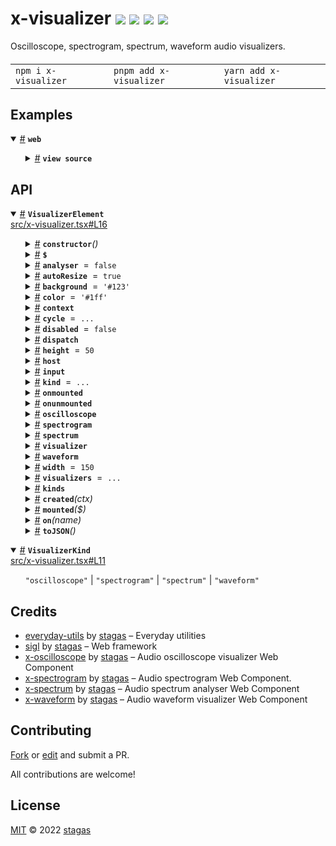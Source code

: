 <h1>
x-visualizer <a href="https://npmjs.org/package/x-visualizer"><img src="https://img.shields.io/badge/npm-v0.0.0-F00.svg?colorA=000"/></a> <a href="src"><img src="https://img.shields.io/badge/loc-113-FFF.svg?colorA=000"/></a> <a href="https://cdn.jsdelivr.net/npm/x-visualizer@0.0.0/dist/x-visualizer.min.js"><img src="https://img.shields.io/badge/brotli-24.3K-333.svg?colorA=000"/></a> <a href="LICENSE"><img src="https://img.shields.io/badge/license-MIT-F0B.svg?colorA=000"/></a>
</h1>

<p></p>

Oscilloscope, spectrogram, spectrum, waveform audio visualizers.

<h4>
<table><tr><td title="Triple click to select and copy paste">
<code>npm i x-visualizer </code>
</td><td title="Triple click to select and copy paste">
<code>pnpm add x-visualizer </code>
</td><td title="Triple click to select and copy paste">
<code>yarn add x-visualizer</code>
</td></tr></table>
</h4>

## Examples

<details id="example$web" title="web" open><summary><span><a href="#example$web">#</a></span>  <code><strong>web</strong></code></summary>  <ul>    <details id="source$web" title="web source code" ><summary><span><a href="#source$web">#</a></span>  <code><strong>view source</strong></code></summary>  <a href="example/web.tsx">example/web.tsx</a>  <p>

```tsx
/** @jsxImportSource sigl */
import $ from 'sigl'

import { VisualizerElement } from 'x-visualizer'

const ctx = new AudioContext({ sampleRate: 44100, latencyHint: 'playback' })

interface AppElement extends $.Element<AppElement> {}

@$.element()
class AppElement extends HTMLElement {
  input?: AudioNode
  Visualizer = $.element(VisualizerElement)
  visualizer?: VisualizerElement
  mounted($: AppElement['$']) {
    $.render(({ Visualizer, input }) => (
      <div
        onpointerdown={$.event.stop(function() {
          console.log('cycle')
          $.ref.visualizer?.current?.cycle()
        })}
      >
        <style>
          {/*css*/ `
          div {
            width: 300px;
            height: 150px;
          }
        `}
        </style>
        <Visualizer
          ref={$.ref.visualizer}
          input={input}
          kind="oscilloscope"
        />
      </div>
    ))
  }
}

const App = $.element(AppElement)

const fetchAudioBuffer = async (audio: AudioContext, url: string) => {
  const res = await fetch(url)
  const arrayBuffer = await res.arrayBuffer()
  const audioBuffer = await audio.decodeAudioData(arrayBuffer)
  return audioBuffer
}

let playing = false
let source: AudioBufferSourceNode
const toggle = async () => {
  window.onclick = null
  if (playing) {
    ctx.suspend()
    playing = false
    console.log('stopped')
    return
  }

  ctx.resume()
  playing = true
  if (source) return

  const audioBuffer = await fetchAudioBuffer(
    ctx,
    './example/alpha_molecule.ogg'
  )
  source = ctx.createBufferSource()
  source.buffer = audioBuffer
  source.loop = true
  source.connect(ctx.destination)
  source.start(0, 33)

  // for (let i = 0; i < 1; i++) {
  $.render(<App input={source} />, document.body)
  console.log('rendered')
  // }

  // const osc = ctx.createOscillator()
  // osc.frequency.value = 40
  // osc.type = 'sine'
  // osc.start()
  // osc.connect(analyser)

  // const noise = ctx.createScriptProcessor(512, 1, 1)
  // noise.onaudioprocess = e => {
  //   const output = e.outputBuffer.getChannelData(0)
  //   for (let i = 0; i < output.length; i++)
  //     output[i] = Math.random() * 2 - 1
  // }
  // noise.connect(analyser)

  // spectrogram.current!.analyser = analyser
  console.log('playing')
  // setTimeout(() => {
  //   analyser.fftSize = 16384 * 2
  //   waveform.current!.analyser = null
  //   waveform.current!.analyser = analyser
  // }, 1000)
}

// window.onclick = toggle
toggle()
```

</p>
</details></ul></details>

## API

<p>  <details id="VisualizerElement$2" title="Class" open><summary><span><a href="#VisualizerElement$2">#</a></span>  <code><strong>VisualizerElement</strong></code>    </summary>  <a href="src/x-visualizer.tsx#L16">src/x-visualizer.tsx#L16</a>  <ul>        <p>  <details id="constructor$11" title="Constructor" ><summary><span><a href="#constructor$11">#</a></span>  <code><strong>constructor</strong></code><em>()</em>    </summary>    <ul>    <p>  <details id="new VisualizerElement$12" title="ConstructorSignature" ><summary><span><a href="#new VisualizerElement$12">#</a></span>  <code><strong>new VisualizerElement</strong></code><em>()</em>    </summary>    <ul><p><a href="#VisualizerElement$2">VisualizerElement</a></p>        </ul></details></p>    </ul></details><details id="$$69" title="Property" ><summary><span><a href="#$$69">#</a></span>  <code><strong>$</strong></code>    </summary>  <a href="src/work/stagas/sigl/dist/types/sigl.d.ts#L25">src/work/stagas/sigl/dist/types/sigl.d.ts#L25</a>  <ul><p><span>Context</span>&lt;<a href="#VisualizerElement$2">VisualizerElement</a> &amp; <span>JsxContext</span>&lt;<a href="#VisualizerElement$2">VisualizerElement</a>&gt; &amp; <span>Omit</span>&lt;{<p>    <details id="ctor$73" title="Parameter" ><summary><span><a href="#ctor$73">#</a></span>  <code><strong>ctor</strong></code>    </summary>    <ul><p><span>Class</span>&lt;<a href="#T$33">T</a>&gt;</p>        </ul></details>  <p><strong></strong>&lt;<span>T</span>&gt;<em>(ctor)</em>  &nbsp;=&gt;  <ul><span>CleanClass</span>&lt;<a href="#T$33">T</a>&gt;</ul></p>  <details id="ctx$88" title="Parameter" ><summary><span><a href="#ctx$88">#</a></span>  <code><strong>ctx</strong></code>    </summary>    <ul><p><a href="#T$48">T</a> | <span>Class</span>&lt;<a href="#T$48">T</a>&gt;</p>        </ul></details>  <p><strong></strong>&lt;<span>T</span>&gt;<em>(ctx)</em>  &nbsp;=&gt;  <ul><span>Wrapper</span>&lt;<a href="#T$48">T</a>&gt;</ul></p></p>} &amp; <span>__module</span> &amp; {<p>  <details id="Boolean$92" title="Property" ><summary><span><a href="#Boolean$92">#</a></span>  <code><strong>Boolean</strong></code>    </summary>  <a href="src/work/stagas/sigl/dist/types/index.d.ts#L8">src/work/stagas/sigl/dist/types/index.d.ts#L8</a>  <ul><p>undefined | boolean</p>        </ul></details><details id="Number$91" title="Property" ><summary><span><a href="#Number$91">#</a></span>  <code><strong>Number</strong></code>    </summary>  <a href="src/work/stagas/sigl/dist/types/index.d.ts#L7">src/work/stagas/sigl/dist/types/index.d.ts#L7</a>  <ul><p>undefined | number</p>        </ul></details><details id="String$90" title="Property" ><summary><span><a href="#String$90">#</a></span>  <code><strong>String</strong></code>    </summary>  <a href="src/work/stagas/sigl/dist/types/index.d.ts#L6">src/work/stagas/sigl/dist/types/index.d.ts#L6</a>  <ul><p>undefined | string</p>        </ul></details></p>}, <code>"transition"</code>&gt;&gt;</p>        </ul></details><details id="analyser$27" title="Property" ><summary><span><a href="#analyser$27">#</a></span>  <code><strong>analyser</strong></code>  <span><span>&nbsp;=&nbsp;</span>  <code>false</code></span>  </summary>  <a href="src/x-visualizer.tsx#L68">src/x-visualizer.tsx#L68</a>  <ul><p><code>false</code> | <span>AnalyserNode</span></p>        </ul></details><details id="autoResize$15" title="Property" ><summary><span><a href="#autoResize$15">#</a></span>  <code><strong>autoResize</strong></code>  <span><span>&nbsp;=&nbsp;</span>  <code>true</code></span>  </summary>  <a href="src/x-visualizer.tsx#L31">src/x-visualizer.tsx#L31</a>  <ul><p>boolean</p>        </ul></details><details id="background$16" title="Property" ><summary><span><a href="#background$16">#</a></span>  <code><strong>background</strong></code>  <span><span>&nbsp;=&nbsp;</span>  <code>'#123'</code></span>  </summary>  <a href="src/x-visualizer.tsx#L32">src/x-visualizer.tsx#L32</a>  <ul><p>string</p>        </ul></details><details id="color$17" title="Property" ><summary><span><a href="#color$17">#</a></span>  <code><strong>color</strong></code>  <span><span>&nbsp;=&nbsp;</span>  <code>'#1ff'</code></span>  </summary>  <a href="src/x-visualizer.tsx#L33">src/x-visualizer.tsx#L33</a>  <ul><p>string</p>        </ul></details><details id="context$93" title="Property" ><summary><span><a href="#context$93">#</a></span>  <code><strong>context</strong></code>    </summary>  <a href="src/work/stagas/sigl/dist/types/sigl.d.ts#L26">src/work/stagas/sigl/dist/types/sigl.d.ts#L26</a>  <ul><p><span>ContextClass</span>&lt;<a href="#VisualizerElement$2">VisualizerElement</a> &amp; <span>JsxContext</span>&lt;<a href="#VisualizerElement$2">VisualizerElement</a>&gt; &amp; <span>Omit</span>&lt;{<p>    <details id="ctor$97" title="Parameter" ><summary><span><a href="#ctor$97">#</a></span>  <code><strong>ctor</strong></code>    </summary>    <ul><p><span>Class</span>&lt;<a href="#T$33">T</a>&gt;</p>        </ul></details>  <p><strong></strong>&lt;<span>T</span>&gt;<em>(ctor)</em>  &nbsp;=&gt;  <ul><span>CleanClass</span>&lt;<a href="#T$33">T</a>&gt;</ul></p>  <details id="ctx$112" title="Parameter" ><summary><span><a href="#ctx$112">#</a></span>  <code><strong>ctx</strong></code>    </summary>    <ul><p><a href="#T$48">T</a> | <span>Class</span>&lt;<a href="#T$48">T</a>&gt;</p>        </ul></details>  <p><strong></strong>&lt;<span>T</span>&gt;<em>(ctx)</em>  &nbsp;=&gt;  <ul><span>Wrapper</span>&lt;<a href="#T$48">T</a>&gt;</ul></p></p>} &amp; <span>__module</span> &amp; {<p>  <details id="Boolean$116" title="Property" ><summary><span><a href="#Boolean$116">#</a></span>  <code><strong>Boolean</strong></code>    </summary>  <a href="src/work/stagas/sigl/dist/types/index.d.ts#L8">src/work/stagas/sigl/dist/types/index.d.ts#L8</a>  <ul><p>undefined | boolean</p>        </ul></details><details id="Number$115" title="Property" ><summary><span><a href="#Number$115">#</a></span>  <code><strong>Number</strong></code>    </summary>  <a href="src/work/stagas/sigl/dist/types/index.d.ts#L7">src/work/stagas/sigl/dist/types/index.d.ts#L7</a>  <ul><p>undefined | number</p>        </ul></details><details id="String$114" title="Property" ><summary><span><a href="#String$114">#</a></span>  <code><strong>String</strong></code>    </summary>  <a href="src/work/stagas/sigl/dist/types/index.d.ts#L6">src/work/stagas/sigl/dist/types/index.d.ts#L6</a>  <ul><p>undefined | string</p>        </ul></details></p>}, <code>"transition"</code>&gt;&gt;</p>        </ul></details><details id="cycle$25" title="Property" ><summary><span><a href="#cycle$25">#</a></span>  <code><strong>cycle</strong></code>  <span><span>&nbsp;=&nbsp;</span>  <code>...</code></span>  </summary>  <a href="src/x-visualizer.tsx#L48">src/x-visualizer.tsx#L48</a>  <ul><p><span>Fn</span>&lt;[    ], void&gt;</p>        </ul></details><details id="disabled$14" title="Property" ><summary><span><a href="#disabled$14">#</a></span>  <code><strong>disabled</strong></code>  <span><span>&nbsp;=&nbsp;</span>  <code>false</code></span>  </summary>  <a href="src/x-visualizer.tsx#L29">src/x-visualizer.tsx#L29</a>  <ul><p>boolean</p>        </ul></details><details id="dispatch$54" title="Property" ><summary><span><a href="#dispatch$54">#</a></span>  <code><strong>dispatch</strong></code>    </summary>  <a href="src/work/stagas/sigl/dist/types/events.d.ts#L4">src/work/stagas/sigl/dist/types/events.d.ts#L4</a>  <ul><p><span>Dispatch</span>&lt;<details id="__type$55" title="Function" ><summary><span><a href="#__type$55">#</a></span>  <em>(name, detail, init)</em>    </summary>    <ul>    <p>    <details id="name$59" title="Parameter" ><summary><span><a href="#name$59">#</a></span>  <code><strong>name</strong></code>    </summary>    <ul><p><span>Event</span> | <span>Narrow</span>&lt;<a href="#K$57">K</a>, string&gt;</p>        </ul></details><details id="detail$60" title="Parameter" ><summary><span><a href="#detail$60">#</a></span>  <code><strong>detail</strong></code>    </summary>    <ul><p><a href="#E$58">E</a></p>        </ul></details><details id="init$61" title="Parameter" ><summary><span><a href="#init$61">#</a></span>  <code><strong>init</strong></code>    </summary>    <ul><p><span>CustomEventInit</span>&lt;any&gt;</p>        </ul></details>  <p><strong></strong>&lt;<span>K</span>, <span>E</span>&gt;<em>(name, detail, init)</em>  &nbsp;=&gt;  <ul>any</ul></p></p>    </ul></details>&gt;</p>        </ul></details><details id="height$18" title="Property" ><summary><span><a href="#height$18">#</a></span>  <code><strong>height</strong></code>  <span><span>&nbsp;=&nbsp;</span>  <code>50</code></span>  </summary>  <a href="src/x-visualizer.tsx#L34">src/x-visualizer.tsx#L34</a>  <ul><p>number</p>        </ul></details><details id="host$68" title="Property" ><summary><span><a href="#host$68">#</a></span>  <code><strong>host</strong></code>    </summary>  <a href="src/work/stagas/sigl/dist/types/sigl.d.ts#L24">src/work/stagas/sigl/dist/types/sigl.d.ts#L24</a>  <ul><p><a href="#VisualizerElement$2">VisualizerElement</a></p>        </ul></details><details id="input$26" title="Property" ><summary><span><a href="#input$26">#</a></span>  <code><strong>input</strong></code>    </summary>  <a href="src/x-visualizer.tsx#L67">src/x-visualizer.tsx#L67</a>  <ul><p><code>null</code> | <span>AudioNode</span></p>        </ul></details><details id="kind$13" title="Property" ><summary><span><a href="#kind$13">#</a></span>  <code><strong>kind</strong></code>  <span><span>&nbsp;=&nbsp;</span>  <code>...</code></span>  </summary>  <a href="src/x-visualizer.tsx#L28">src/x-visualizer.tsx#L28</a>  <ul><p><a href="#VisualizerKind$1">VisualizerKind</a></p>        </ul></details><details id="onmounted$66" title="Property" ><summary><span><a href="#onmounted$66">#</a></span>  <code><strong>onmounted</strong></code>    </summary>    <ul><p><span>EventHandler</span>&lt;<a href="#VisualizerElement$2">VisualizerElement</a>, <span>CustomEvent</span>&lt;any&gt;&gt;</p>        </ul></details><details id="onunmounted$67" title="Property" ><summary><span><a href="#onunmounted$67">#</a></span>  <code><strong>onunmounted</strong></code>    </summary>    <ul><p><span>EventHandler</span>&lt;<a href="#VisualizerElement$2">VisualizerElement</a>, <span>CustomEvent</span>&lt;any&gt;&gt;</p>        </ul></details><details id="oscilloscope$21" title="Property" ><summary><span><a href="#oscilloscope$21">#</a></span>  <code><strong>oscilloscope</strong></code>    </summary>  <a href="src/x-visualizer.tsx#L43">src/x-visualizer.tsx#L43</a>  <ul><p><span>OscilloscopeElement</span></p>        </ul></details><details id="spectrogram$22" title="Property" ><summary><span><a href="#spectrogram$22">#</a></span>  <code><strong>spectrogram</strong></code>    </summary>  <a href="src/x-visualizer.tsx#L44">src/x-visualizer.tsx#L44</a>  <ul><p><span>SpectrogramElement</span></p>        </ul></details><details id="spectrum$23" title="Property" ><summary><span><a href="#spectrum$23">#</a></span>  <code><strong>spectrum</strong></code>    </summary>  <a href="src/x-visualizer.tsx#L45">src/x-visualizer.tsx#L45</a>  <ul><p><span>SpectrumElement</span></p>        </ul></details><details id="visualizer$20" title="Property" ><summary><span><a href="#visualizer$20">#</a></span>  <code><strong>visualizer</strong></code>    </summary>  <a href="src/x-visualizer.tsx#L38">src/x-visualizer.tsx#L38</a>  <ul><p><span>OscilloscopeElement</span> | <span>SpectrogramElement</span> | <span>SpectrumElement</span> | <span>WaveformElement</span></p>        </ul></details><details id="waveform$24" title="Property" ><summary><span><a href="#waveform$24">#</a></span>  <code><strong>waveform</strong></code>    </summary>  <a href="src/x-visualizer.tsx#L46">src/x-visualizer.tsx#L46</a>  <ul><p><span>WaveformElement</span></p>        </ul></details><details id="width$19" title="Property" ><summary><span><a href="#width$19">#</a></span>  <code><strong>width</strong></code>  <span><span>&nbsp;=&nbsp;</span>  <code>150</code></span>  </summary>  <a href="src/x-visualizer.tsx#L35">src/x-visualizer.tsx#L35</a>  <ul><p>number</p>        </ul></details><details id="visualizers$3" title="Property" ><summary><span><a href="#visualizers$3">#</a></span>  <code><strong>visualizers</strong></code>  <span><span>&nbsp;=&nbsp;</span>  <code>...</code></span>  </summary>  <a href="src/x-visualizer.tsx#L17">src/x-visualizer.tsx#L17</a>  <ul><p>{<p>  <details id="oscilloscope$5" title="Property" ><summary><span><a href="#oscilloscope$5">#</a></span>  <code><strong>oscilloscope</strong></code>  <span><span>&nbsp;=&nbsp;</span>  <code>...</code></span>  </summary>    <ul><p><span>Component</span>&lt;<span>OscilloscopeElement</span>, <span>HTMLElement</span>&gt;</p>        </ul></details><details id="spectrogram$6" title="Property" ><summary><span><a href="#spectrogram$6">#</a></span>  <code><strong>spectrogram</strong></code>  <span><span>&nbsp;=&nbsp;</span>  <code>...</code></span>  </summary>    <ul><p><span>Component</span>&lt;<span>SpectrogramElement</span>, <span>HTMLElement</span>&gt;</p>        </ul></details><details id="spectrum$7" title="Property" ><summary><span><a href="#spectrum$7">#</a></span>  <code><strong>spectrum</strong></code>  <span><span>&nbsp;=&nbsp;</span>  <code>...</code></span>  </summary>    <ul><p><span>Component</span>&lt;<span>SpectrumElement</span>, <span>HTMLElement</span>&gt;</p>        </ul></details><details id="waveform$8" title="Property" ><summary><span><a href="#waveform$8">#</a></span>  <code><strong>waveform</strong></code>  <span><span>&nbsp;=&nbsp;</span>  <code>...</code></span>  </summary>    <ul><p><span>Component</span>&lt;<span>WaveformElement</span>, <span>HTMLElement</span>&gt;</p>        </ul></details></p>}</p>        </ul></details><details id="kinds$9" title="Accessor" ><summary><span><a href="#kinds$9">#</a></span>  <code><strong>kinds</strong></code>    </summary>  <a href="src/x-visualizer.tsx#L24">src/x-visualizer.tsx#L24</a>  <ul>        </ul></details><details id="created$117" title="Method" ><summary><span><a href="#created$117">#</a></span>  <code><strong>created</strong></code><em>(ctx)</em>    </summary>    <ul>    <p>    <details id="ctx$119" title="Parameter" ><summary><span><a href="#ctx$119">#</a></span>  <code><strong>ctx</strong></code>    </summary>    <ul><p><span>Context</span>&lt;<a href="#VisualizerElement$2">VisualizerElement</a> &amp; <span>JsxContext</span>&lt;<a href="#VisualizerElement$2">VisualizerElement</a>&gt; &amp; <span>Omit</span>&lt;{<p>    <details id="ctor$123" title="Parameter" ><summary><span><a href="#ctor$123">#</a></span>  <code><strong>ctor</strong></code>    </summary>    <ul><p><span>Class</span>&lt;<a href="#T$33">T</a>&gt;</p>        </ul></details>  <p><strong></strong>&lt;<span>T</span>&gt;<em>(ctor)</em>  &nbsp;=&gt;  <ul><span>CleanClass</span>&lt;<a href="#T$33">T</a>&gt;</ul></p>  <details id="ctx$138" title="Parameter" ><summary><span><a href="#ctx$138">#</a></span>  <code><strong>ctx</strong></code>    </summary>    <ul><p><a href="#T$48">T</a> | <span>Class</span>&lt;<a href="#T$48">T</a>&gt;</p>        </ul></details>  <p><strong></strong>&lt;<span>T</span>&gt;<em>(ctx)</em>  &nbsp;=&gt;  <ul><span>Wrapper</span>&lt;<a href="#T$48">T</a>&gt;</ul></p></p>} &amp; <span>__module</span> &amp; {<p>  <details id="Boolean$142" title="Property" ><summary><span><a href="#Boolean$142">#</a></span>  <code><strong>Boolean</strong></code>    </summary>  <a href="src/work/stagas/sigl/dist/types/index.d.ts#L8">src/work/stagas/sigl/dist/types/index.d.ts#L8</a>  <ul><p>undefined | boolean</p>        </ul></details><details id="Number$141" title="Property" ><summary><span><a href="#Number$141">#</a></span>  <code><strong>Number</strong></code>    </summary>  <a href="src/work/stagas/sigl/dist/types/index.d.ts#L7">src/work/stagas/sigl/dist/types/index.d.ts#L7</a>  <ul><p>undefined | number</p>        </ul></details><details id="String$140" title="Property" ><summary><span><a href="#String$140">#</a></span>  <code><strong>String</strong></code>    </summary>  <a href="src/work/stagas/sigl/dist/types/index.d.ts#L6">src/work/stagas/sigl/dist/types/index.d.ts#L6</a>  <ul><p>undefined | string</p>        </ul></details></p>}, <code>"transition"</code>&gt;&gt;</p>        </ul></details>  <p><strong>created</strong><em>(ctx)</em>  &nbsp;=&gt;  <ul>void</ul></p></p>    </ul></details><details id="mounted$28" title="Method" ><summary><span><a href="#mounted$28">#</a></span>  <code><strong>mounted</strong></code><em>($)</em>    </summary>  <a href="src/x-visualizer.tsx#L70">src/x-visualizer.tsx#L70</a>  <ul>    <p>    <details id="$$30" title="Parameter" ><summary><span><a href="#$$30">#</a></span>  <code><strong>$</strong></code>    </summary>    <ul><p><span>Context</span>&lt;<a href="#VisualizerElement$2">VisualizerElement</a> &amp; <span>JsxContext</span>&lt;<a href="#VisualizerElement$2">VisualizerElement</a>&gt; &amp; <span>Omit</span>&lt;{<p>    <details id="ctor$34" title="Parameter" ><summary><span><a href="#ctor$34">#</a></span>  <code><strong>ctor</strong></code>    </summary>    <ul><p><span>Class</span>&lt;<a href="#T$33">T</a>&gt;</p>        </ul></details>  <p><strong></strong>&lt;<span>T</span>&gt;<em>(ctor)</em>  &nbsp;=&gt;  <ul><span>CleanClass</span>&lt;<a href="#T$33">T</a>&gt;</ul></p>  <details id="ctx$49" title="Parameter" ><summary><span><a href="#ctx$49">#</a></span>  <code><strong>ctx</strong></code>    </summary>    <ul><p><a href="#T$48">T</a> | <span>Class</span>&lt;<a href="#T$48">T</a>&gt;</p>        </ul></details>  <p><strong></strong>&lt;<span>T</span>&gt;<em>(ctx)</em>  &nbsp;=&gt;  <ul><span>Wrapper</span>&lt;<a href="#T$48">T</a>&gt;</ul></p></p>} &amp; <span>__module</span> &amp; {<p>  <details id="Boolean$53" title="Property" ><summary><span><a href="#Boolean$53">#</a></span>  <code><strong>Boolean</strong></code>    </summary>  <a href="src/work/stagas/sigl/dist/types/index.d.ts#L8">src/work/stagas/sigl/dist/types/index.d.ts#L8</a>  <ul><p>undefined | boolean</p>        </ul></details><details id="Number$52" title="Property" ><summary><span><a href="#Number$52">#</a></span>  <code><strong>Number</strong></code>    </summary>  <a href="src/work/stagas/sigl/dist/types/index.d.ts#L7">src/work/stagas/sigl/dist/types/index.d.ts#L7</a>  <ul><p>undefined | number</p>        </ul></details><details id="String$51" title="Property" ><summary><span><a href="#String$51">#</a></span>  <code><strong>String</strong></code>    </summary>  <a href="src/work/stagas/sigl/dist/types/index.d.ts#L6">src/work/stagas/sigl/dist/types/index.d.ts#L6</a>  <ul><p>undefined | string</p>        </ul></details></p>}, <code>"transition"</code>&gt;&gt;</p>        </ul></details>  <p><strong>mounted</strong><em>($)</em>  &nbsp;=&gt;  <ul>void</ul></p></p>    </ul></details><details id="on$62" title="Method" ><summary><span><a href="#on$62">#</a></span>  <code><strong>on</strong></code><em>(name)</em>    </summary>    <ul>    <p>    <details id="name$65" title="Parameter" ><summary><span><a href="#name$65">#</a></span>  <code><strong>name</strong></code>    </summary>    <ul><p><a href="#K$64">K</a></p>        </ul></details>  <p><strong>on</strong>&lt;<span>K</span>&gt;<em>(name)</em>  &nbsp;=&gt;  <ul><span>On</span>&lt;<span>Fn</span>&lt;[  <span>EventHandler</span>&lt;<a href="#VisualizerElement$2">VisualizerElement</a>, <span>LifecycleEvents</span> &amp; object  [<a href="#K$64">K</a>]&gt;  ], <span>Off</span>&gt;&gt;</ul></p></p>    </ul></details><details id="toJSON$143" title="Method" ><summary><span><a href="#toJSON$143">#</a></span>  <code><strong>toJSON</strong></code><em>()</em>    </summary>    <ul>    <p>      <p><strong>toJSON</strong><em>()</em>  &nbsp;=&gt;  <ul><span>Pick</span>&lt;<a href="#VisualizerElement$2">VisualizerElement</a>, keyof     <a href="#VisualizerElement$2">VisualizerElement</a>&gt;</ul></p></p>    </ul></details></p></ul></details><details id="VisualizerKind$1" title="TypeAlias" open><summary><span><a href="#VisualizerKind$1">#</a></span>  <code><strong>VisualizerKind</strong></code>    </summary>  <a href="src/x-visualizer.tsx#L11">src/x-visualizer.tsx#L11</a>  <ul><p><code>"oscilloscope"</code> | <code>"spectrogram"</code> | <code>"spectrum"</code> | <code>"waveform"</code></p>        </ul></details></p>

## Credits

- [everyday-utils](https://npmjs.org/package/everyday-utils) by [stagas](https://github.com/stagas) &ndash; Everyday utilities
- [sigl](https://npmjs.org/package/sigl) by [stagas](https://github.com/stagas) &ndash; Web framework
- [x-oscilloscope](https://npmjs.org/package/x-oscilloscope) by [stagas](https://github.com/stagas) &ndash; Audio oscilloscope visualizer Web Component
- [x-spectrogram](https://npmjs.org/package/x-spectrogram) by [stagas](https://github.com/stagas) &ndash; Audio spectrogram Web Component.
- [x-spectrum](https://npmjs.org/package/x-spectrum) by [stagas](https://github.com/stagas) &ndash; Audio spectrum analyser Web Component
- [x-waveform](https://npmjs.org/package/x-waveform) by [stagas](https://github.com/stagas) &ndash; Audio waveform visualizer Web Component

## Contributing

[Fork](https://github.com/stagas/x-visualizer/fork) or [edit](https://github.dev/stagas/x-visualizer) and submit a PR.

All contributions are welcome!

## License

<a href="LICENSE">MIT</a> &copy; 2022 [stagas](https://github.com/stagas)
